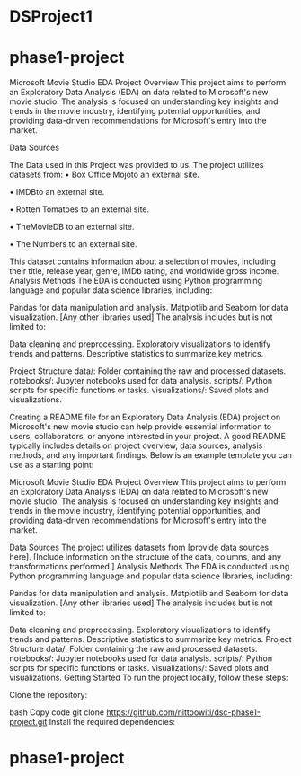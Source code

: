 # DSProject1
# phase1-project
Microsoft Movie Studio EDA Project
Overview
This project aims to perform an Exploratory Data Analysis (EDA) on data related to Microsoft's new movie studio. The analysis is focused on understanding key insights and trends in the movie industry, identifying potential opportunities, and providing data-driven recommendations for Microsoft's entry into the market.

Data Sources

The Data used in this Project was provided to us.
The project utilizes datasets from:
• Box Office Mojoto an external site.

• IMDBto an external site.

• Rotten Tomatoes to an external site.

• TheMovieDB to an external site.

• The Numbers to an external site.

This dataset contains information about a selection of movies, including their title, release year, genre, IMDb rating, and worldwide gross income.
Analysis Methods
The EDA is conducted using Python programming language and popular data science libraries, including:

Pandas for data manipulation and analysis.
Matplotlib and Seaborn for data visualization.
[Any other libraries used]
The analysis includes but is not limited to:

Data cleaning and preprocessing.
Exploratory visualizations to identify trends and patterns.
Descriptive statistics to summarize key metrics.

Project Structure
data/: Folder containing the raw and processed datasets.
notebooks/: Jupyter notebooks used for data analysis.
scripts/: Python scripts for specific functions or tasks.
visualizations/: Saved plots and visualizations.


Creating a README file for an Exploratory Data Analysis (EDA) project on Microsoft's new movie studio can help provide essential information to users, collaborators, or anyone interested in your project. A good README typically includes details on project overview, data sources, analysis methods, and any important findings. Below is an example template you can use as a starting point:

Microsoft Movie Studio EDA Project
Overview
This project aims to perform an Exploratory Data Analysis (EDA) on data related to Microsoft's new movie studio. The analysis is focused on understanding key insights and trends in the movie industry, identifying potential opportunities, and providing data-driven recommendations for Microsoft's entry into the market.

Data Sources
The project utilizes datasets from [provide data sources here].
[Include information on the structure of the data, columns, and any transformations performed.]
Analysis Methods
The EDA is conducted using Python programming language and popular data science libraries, including:

Pandas for data manipulation and analysis.
Matplotlib and Seaborn for data visualization.
[Any other libraries used]
The analysis includes but is not limited to:

Data cleaning and preprocessing.
Exploratory visualizations to identify trends and patterns.
Descriptive statistics to summarize key metrics.
Project Structure
data/: Folder containing the raw and processed datasets.
notebooks/: Jupyter notebooks used for data analysis.
scripts/: Python scripts for specific functions or tasks.
visualizations/: Saved plots and visualizations.
Getting Started
To run the project locally, follow these steps:

Clone the repository:

bash
Copy code
git clone https://github.com/nittoowiti/dsc-phase1-project.git
Install the required dependencies:




















# phase1-project
